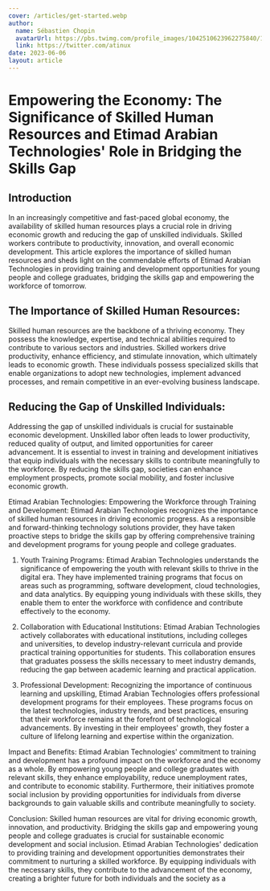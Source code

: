 ```yaml
---
cover: /articles/get-started.webp
author:
  name: Sébastien Chopin
  avatarUrl: https://pbs.twimg.com/profile_images/1042510623962275840/1Iw_Mvud_400x400.jpg
  link: https://twitter.com/atinux
date: 2023-06-06
layout: article
---
```


#  Empowering the Economy: The Significance of Skilled Human Resources and Etimad Arabian Technologies' Role in Bridging the Skills Gap


## Introduction
In an increasingly competitive and fast-paced global economy, the availability of skilled human resources plays a crucial role in driving economic growth and reducing the gap of unskilled individuals. Skilled workers contribute to productivity, innovation, and overall economic development. This article explores the importance of skilled human resources and sheds light on the commendable efforts of Etimad Arabian Technologies in providing training and development opportunities for young people and college graduates, bridging the skills gap and empowering the workforce of tomorrow.

## The Importance of Skilled Human Resources:
Skilled human resources are the backbone of a thriving economy. They possess the knowledge, expertise, and technical abilities required to contribute to various sectors and industries. Skilled workers drive productivity, enhance efficiency, and stimulate innovation, which ultimately leads to economic growth. These individuals possess specialized skills that enable organizations to adopt new technologies, implement advanced processes, and remain competitive in an ever-evolving business landscape.

## Reducing the Gap of Unskilled Individuals:
Addressing the gap of unskilled individuals is crucial for sustainable economic development. Unskilled labor often leads to lower productivity, reduced quality of output, and limited opportunities for career advancement. It is essential to invest in training and development initiatives that equip individuals with the necessary skills to contribute meaningfully to the workforce. By reducing the skills gap, societies can enhance employment prospects, promote social mobility, and foster inclusive economic growth.

Etimad Arabian Technologies: Empowering the Workforce through Training and Development:
Etimad Arabian Technologies recognizes the importance of skilled human resources in driving economic progress. As a responsible and forward-thinking technology solutions provider, they have taken proactive steps to bridge the skills gap by offering comprehensive training and development programs for young people and college graduates.

1. Youth Training Programs:
Etimad Arabian Technologies understands the significance of empowering the youth with relevant skills to thrive in the digital era. They have implemented training programs that focus on areas such as programming, software development, cloud technologies, and data analytics. By equipping young individuals with these skills, they enable them to enter the workforce with confidence and contribute effectively to the economy.

2. Collaboration with Educational Institutions:
Etimad Arabian Technologies actively collaborates with educational institutions, including colleges and universities, to develop industry-relevant curricula and provide practical training opportunities for students. This collaboration ensures that graduates possess the skills necessary to meet industry demands, reducing the gap between academic learning and practical application.

3. Professional Development:
Recognizing the importance of continuous learning and upskilling, Etimad Arabian Technologies offers professional development programs for their employees. These programs focus on the latest technologies, industry trends, and best practices, ensuring that their workforce remains at the forefront of technological advancements. By investing in their employees' growth, they foster a culture of lifelong learning and expertise within the organization.

Impact and Benefits:
Etimad Arabian Technologies' commitment to training and development has a profound impact on the workforce and the economy as a whole. By empowering young people and college graduates with relevant skills, they enhance employability, reduce unemployment rates, and contribute to economic stability. Furthermore, their initiatives promote social inclusion by providing opportunities for individuals from diverse backgrounds to gain valuable skills and contribute meaningfully to society.

Conclusion:
Skilled human resources are vital for driving economic growth, innovation, and productivity. Bridging the skills gap and empowering young people and college graduates is crucial for sustainable economic development and social inclusion. Etimad Arabian Technologies' dedication to providing training and development opportunities demonstrates their commitment to nurturing a skilled workforce. By equipping individuals with the necessary skills, they contribute to the advancement of the economy, creating a brighter future for both individuals and the society as a
